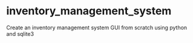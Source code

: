 # inventory_management_system
Create an inventory management system GUI from scratch using python and sqlite3

